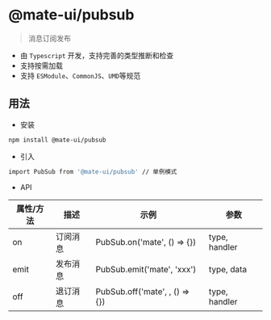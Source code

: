 # @mate-ui/pubsub

> 消息订阅发布

- 由 `Typescript` 开发，支持完善的类型推断和检查
- 支持按需加载
- 支持 `ESModule`、`CommonJS`、`UMD`等规范

## 用法
- 安装
```sh
npm install @mate-ui/pubsub
```
- 引入
```sh
import PubSub from '@mate-ui/pubsub' // 单例模式
```
- API

|  属性/方法  | 描述 | 示例 | 参数 |
| ---------- | ---------- | ---------- | ---------- |
| on | 订阅消息 | PubSub.on('mate', () => {}) | type, handler |
| emit | 发布消息 | PubSub.emit('mate', 'xxx') | type, data |
| off | 退订消息 | PubSub.off('mate', , () => {}) | type, handler |
